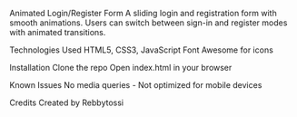 Animated Login/Register Form
A sliding login and registration form with smooth animations. Users can switch between sign-in and register modes with animated transitions.

Technologies Used
HTML5, CSS3, JavaScript
Font Awesome for icons

Installation
Clone the repo
Open index.html in your browser

Known Issues
No media queries - Not optimized for mobile devices

Credits
Created by Rebbytossi

